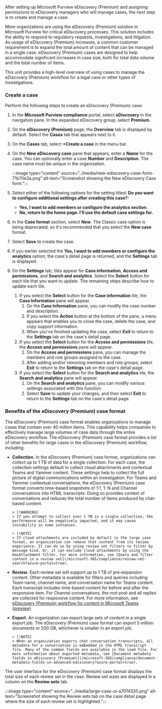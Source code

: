 After setting up Microsoft Purview eDiscovery (Premium) and assigning permissions to eDiscovery managers who will manage cases, the next step is to create and manage a case.

More organizations are using the eDiscovery (Premium) solution in Microsoft Purview for critical eDiscovery processes. This solution includes the ability to respond to regulatory requests, investigations, and litigation. As usage of eDiscovery (Premium) increases, a common customer requirement is to expand the total amount of content that can be managed in a single case. eDiscovery (Premium) cases are designed to help accommodate significant increases in case size, both for total data volume and the total number of items.

This unit provides a high-level overview of using cases to manage the eDiscovery (Premium) workflow for a legal case or other types of investigations.

### Create a case

Perform the following steps to create an eDiscovery (Premium) case:

1.  In the **Microsoft Purview compliance** portal, select **eDiscovery** in the navigation pane. In the expanded eDiscovery group, select **Premium**.
2.  On the **eDiscovery (Premium)** page, the **Overview** tab is displayed by default. Select the **Cases** tab that appears next to it.
3.  On the **Cases** tab, select **+Create a case** in the menu bar.
4.  On the **New eDiscovery case** pane that appears, enter a **Name** for the case. You can optionally enter a case **Number** and **Description**. The case name must be unique in the organization.
    
    :::image type="content" source="../media/new-ediscovery-case-form-71b70e2a.png" alt-text="Screenshot showing the New eDiscovery Case form.":::
    
5.  Select either of the following options for the setting titled: **Do you want to configure additional settings after creating this case?:**
     -  **Yes, I want to add members or configure the analytics section**.
     -  **No, return to the home page. I'll use the default case settings for.**
6.  In the **Case format** section, select **New**. The Classic case option is being deprecated, so it's recommended that you select the **New case** format.
7.  Select **Save** to create the case.
8.  If you earlier selected the **Yes, I want to add members or configure the analytics** option, the case's detail page is returned, and the **Settings** tab is displayed.
9.  On the **Settings** tab, tiles appear for **Case information**, **Access and permissions**, and **Search and analytics**. Select the **Select** button for each tile that you want to update. The remaining steps describe how to update each tile.
    1.  If you select the **Select** button for the **Case information** tile, the **Case Information** pane will appear.
        1.  On the **Case Information** pane, you can modify the case number and description.
        2.  If you select the **Action** button at the bottom of the pane, a menu appears that enables you to close the case, delete the case, and copy support information.
        3.  When you've finished updating the case, select **Exit** to return to the **Settings** tab on the case's detail page.
    2.  If you select the **Select** button for the **Access and permissions** tile, the **Access and permissions** pane will appear.
        1.  On the **Access and permissions** pane, you can manage the members and role groups assigned to the case.
        2.  After adding and/or removing members and role groups, select **Exit** to return to the **Settings** tab on the case's detail page.
    3.  If you select the **Select** button for the **Search and analytics** tile, the **Search and analytics** pane will appear.
        1.  On the **Search and analytics** pane, you can modify various settings associated with this function.
        2.  Select **Save** to update your changes, and then select **Exit** to return to the **Settings** tab on the case's detail page.

### Benefits of the eDiscovery (Premium) case format

The eDiscovery (Premium) case format enables organizations to manage cases that contain over 40 million items. This capability helps companies to effectively manage large volumes of case data through the entire eDiscovery workflow. The eDiscovery (Premium) case format provides a list of other benefits for large cases in the eDiscovery (Premium) workflow, including:

 -  **Collection.** In the eDiscovery (Premium) case format, organizations can collect up to 1 TB of data for a single collection. For each case, the collection settings default to collect cloud attachments and contextual Teams and Yammer content. These settings help to collect the full picture of digital communications within an investigation. For Teams and Yammer contextual conversations, the eDiscovery (Premium) case format converts time-based snapshots of 1:1, 1: N and Channel conversations into HTML transcripts. Doing so provides context of conversations and reduces the total number of items produced by chat-based content.
    
        > [!WARNING]
        > If you attempt to collect over 1 TB in a single collection, the performance will be negatively impacted, and it may cause instability in some instances.
    
        > [!NOTE]
        > If cloud attachments are included by default in the large case format, an organization can remove that content from its review experience. It can do so by using review set filters to filter by message kind. Or, it can exclude cloud attachments by using the HasAttachment filter. For more information, see [Query and filter content in a review set](/microsoft-365/compliance/review-set-search?azure-portal=true).
 -  **Review**. Each review set will support up to 1 TB of pre-expansion content. Other metadata is available for filters and queries including Team name, channel name, and conversation name for Teams content. Each transcript includes time-based content for before and after the responsive item. For Channel conversations, the root post and all replies are collected for responsive content. For more information, see [eDiscovery (Premium) workflow for content in Microsoft Teams (preview)](/microsoft-365/compliance/teams-workflow-in-advanced-ediscovery?azure-portal=true)
 -  **Export**. An organization can export large sets of content in a single export job. The eDiscovery (Premium) case format can export 5 million documents or 500 GB, whichever is smaller in an export job.
    
        > [!NOTE]
        > When an organization exports chat conversation transcripts, all metadata for a conversation is embedded in the HTML transcript file. Many of the common fields are available in the load file. For more information about exported metadata, see [Document metadata fields in eDiscovery (Premium)](/microsoft-365/compliance/document-metadata-fields-in-advanced-ediscovery?azure-portal=true).

The user interface for the eDiscovery (Premium) case format displays the total size of each review set in the case. Review set sizes are displayed in a column on the **Review sets** tab.

:::image type="content" source="../media/large-case-ui-a7014335.png" alt-text="Screenshot showing the Review sets tab on the case detail page where the size of each review set is highlighted.":::
